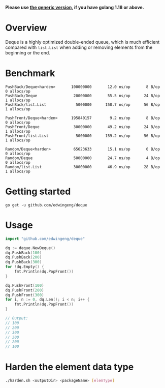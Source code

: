 **Please use [the generic version](v2), if you have golang 1.18 or above.**

# Overview
Deque is a highly optimized double-ended queue, which is
much efficient compared with `list.List` when adding or removing elements from
the beginning or the end.

# Benchmark
```
PushBack/Deque<harden>       100000000       12.0 ns/op       8 B/op      0 allocs/op
PushBack/Deque                20000000       55.5 ns/op      24 B/op      1 allocs/op
PushBack/list.List             5000000      158.7 ns/op      56 B/op      1 allocs/op

PushFront/Deque<harden>      195840157        9.2 ns/op       8 B/op      0 allocs/op
PushFront/Deque               30000000       49.2 ns/op      24 B/op      1 allocs/op
PushFront/list.List            5000000      159.2 ns/op      56 B/op      1 allocs/op

Random/Deque<harden>          65623633       15.1 ns/op       0 B/op      0 allocs/op
Random/Deque                  50000000       24.7 ns/op       4 B/op      0 allocs/op
Random/list.List              30000000       46.9 ns/op      28 B/op      1 allocs/op
```

# Getting started
```
go get -u github.com/edwingeng/deque
```

# Usage
``` go
import "github.com/edwingeng/deque"

dq := deque.NewDeque()
dq.PushBack(100)
dq.PushBack(200)
dq.PushBack(300)
for !dq.Empty() {
    fmt.Println(dq.PopFront())
}

dq.PushFront(100)
dq.PushFront(200)
dq.PushFront(300)
for i, n := 0, dq.Len(); i < n; i++ {
    fmt.Println(dq.PopFront())
}

// Output:
// 100
// 200
// 300
// 300
// 200
// 100
```

# Harden the element data type
``` bash
./harden.sh <outputDir> <packageName> [elemType]
```
